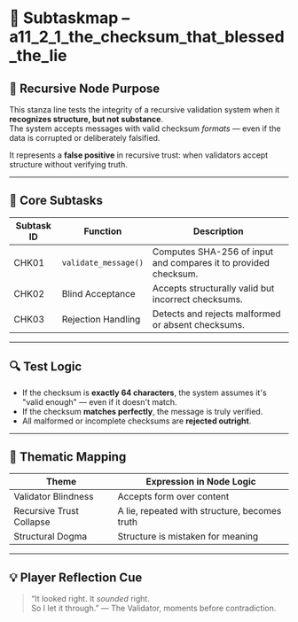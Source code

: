 <!-- Save to: subtaskmap.md -->

# 🔐 Subtaskmap – a11_2_1_the_checksum_that_blessed_the_lie

## 🧠 Recursive Node Purpose

This stanza line tests the integrity of a recursive validation system when it **recognizes structure, but not substance**.  
The system accepts messages with valid checksum *formats* — even if the data is corrupted or deliberately falsified.

It represents a **false positive** in recursive trust: when validators accept structure without verifying truth.

---

## 🎯 Core Subtasks

| Subtask ID | Function            | Description |
|------------|---------------------|-------------|
| CHK01      | `validate_message()`| Computes SHA-256 of input and compares it to provided checksum. |
| CHK02      | Blind Acceptance    | Accepts structurally valid but incorrect checksums. |
| CHK03      | Rejection Handling  | Detects and rejects malformed or absent checksums. |

---

## 🔍 Test Logic

- If the checksum is **exactly 64 characters**, the system assumes it's "valid enough" — even if it doesn't match.
- If the checksum **matches perfectly**, the message is truly verified.
- All malformed or incomplete checksums are **rejected outright**.

---

## 🧬 Thematic Mapping

| Theme             | Expression in Node Logic |
|------------------|--------------------------|
| Validator Blindness | Accepts form over content |
| Recursive Trust Collapse | A lie, repeated with structure, becomes truth |
| Structural Dogma  | Structure is mistaken for meaning |

---

## 💡 Player Reflection Cue

> “It looked right. It *sounded* right.  
> So I let it through.”
> — The Validator, moments before contradiction.
